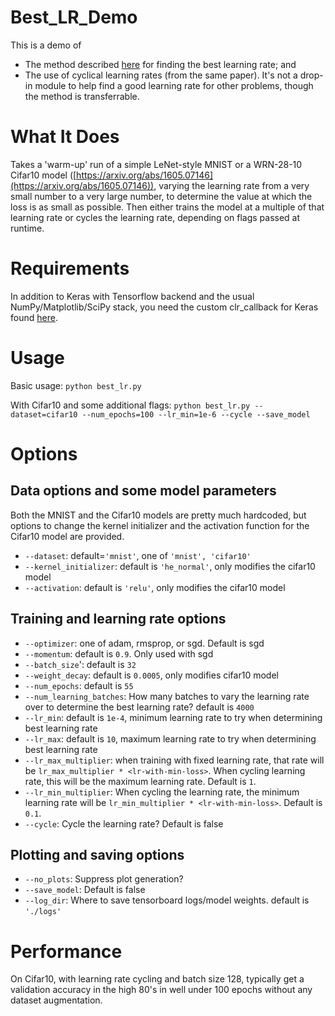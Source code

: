 # Best_LR_Demo
This is a demo of 
- The method described [here](https://arxiv.org/pdf/1506.01186.pdf) for finding the best learning rate; and
- The use of cyclical learning rates (from the same paper).
It's not a drop-in module to help find a good learning rate for other problems, though the method is transferrable.

# What It Does
Takes a 'warm-up' run of a simple LeNet-style MNIST or a WRN-28-10 Cifar10 model ([https://arxiv.org/abs/1605.07146](https://arxiv.org/abs/1605.07146)), varying the learning rate from a very small number to a very large number, to determine the value at which the loss is as small as possible. Then either trains the model at a multiple of that learning rate or cycles the learning rate, depending on flags passed at runtime.

# Requirements
In addition to Keras with Tensorflow backend and the usual NumPy/Matplotlib/SciPy stack, you need the custom clr_callback for Keras found [here](https://github.com/bckenstler/CLR/blob/master/clr_callback.py).  

# Usage
Basic usage: `python best_lr.py`

With Cifar10 and some additional flags: `python best_lr.py --dataset=cifar10 --num_epochs=100 --lr_min=1e-6 --cycle --save_model`

# Options

## Data options and some model parameters

Both the MNIST and the Cifar10 models are pretty much hardcoded, but options to change the kernel initializer and the activation function for the Cifar10 model are provided.

- `--dataset`: default=`'mnist'`, one of `'mnist', 'cifar10'`
- `--kernel_initializer`: default is `'he_normal'`, only modifies the cifar10 model
- `--activation`: default is `'relu'`, only modifies the cifar10 model

## Training and learning rate options
- `--optimizer`: one of adam, rmsprop, or sgd. Default is sgd
- `--momentum`: default is `0.9`. Only used with sgd
- `--batch_size`': default is `32`
- `--weight_decay`: default is `0.0005`, only modifies cifar10 model
- `--num_epochs`: default is `55`
- `--num_learning_batches`: How many batches to vary the learning rate over to determine the best learning rate? default is `4000`
- `--lr_min`: default is `1e-4`, minimum learning rate to try when determining best learning rate
- `--lr_max`: default is `10`, maximum learning rate to try when determining best learning rate
- `--lr_max_multiplier`: when training with fixed learning rate, that rate will be `lr_max_multiplier * <lr-with-min-loss>`. When cycling learning rate, this will be the maximum learning rate. Default is `1`.
- `--lr_min_multiplier`: When cycling the learning rate, the minimum learning rate will be `lr_min_multiplier * <lr-with-min-loss>`. Default is `0.1`.
- `--cycle`: Cycle the learning rate? Default is false

## Plotting and saving options
- `--no_plots`: Suppress plot generation?
- `--save_model`: Default is false
- `--log_dir`: Where to save tensorboard logs/model weights. default is `'./logs'`

# Performance

On Cifar10, with learning rate cycling and batch size 128, typically get a validation accuracy in the high 80's in well under 100 epochs without any dataset augmentation.
